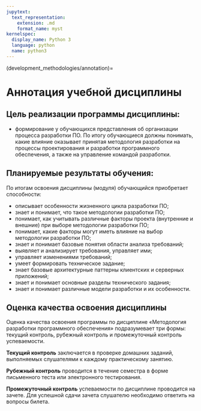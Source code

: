 ```yaml
---
jupytext:
  text_representation:
    extension: .md
    format_name: myst
kernelspec:
  display_name: Python 3
  language: python
  name: python3
---
```


(development_methodologies/annotation)=
# Аннотация учебной дисциплины

## Цель реализации программы дисциплины:
- формирование у обучающихся представления об организации процесса разработки ПО. По итогу обучающиеся должны понимать, какие влияние оказывает принятая методология разработки на процессы проектирования и разработки программного обеспечения, а также на управление командой разработки.

## Планируемые результаты обучения:
По итогам освоения дисциплины (модуля) обучающийся приобретает способности:
- описывает особенности жизненного цикла разработки ПО;
- знает и понимает, что такое методологии разработки ПО;
- понимает, как учитывать различные факторы проекта (внутренние и внешние) при выборе методологии разработки ПО;
- понимает, какие факторы могут иметь влияние на выбор методологии разработки ПО;
- знает и понимает базовые понятия области анализа требований;
- выявляет и анализирует требования, управляет ими;
- управляет изменениями требований;
- умеет формировать техническое задание;
- знает базовые архитектурные паттерны клиентских и серверных приложений;
- знает и понимает основные разделы технического задания;
- знает и понимает различные модели разработки и их особенности.

## Оценка качества освоения дисциплины
Оценка качества освоения программы по дисциплине &laquo;Методология разработки программного обеспечения&raquo; подразумевает три формы: текущий контроль, рубежный контроль и промежуточный контроль успеваемости.

**Текущий контроль** заключается в проверке домашних заданий, выполняемых слушателями к каждому практическому занятию.

**Рубежный контроль** проводится в течение семестра в форме письменного теста или электронного тестирования.

**Промежуточный контроль** успеваемости по дисциплине проводится на зачете.
Для успешной сдачи зачета слушателю необходимо ответить на вопросы билета.
